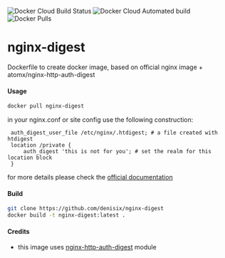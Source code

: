 ![Docker Cloud Build Status](https://img.shields.io/docker/cloud/build/denisix/nginx-digest?style=flat-square)
![Docker Cloud Automated build](https://img.shields.io/docker/cloud/automated/denisix/nginx-digest?style=flat-square)
![Docker Pulls](https://img.shields.io/docker/pulls/denisix/nginx-digest?style=flat-square)

# nginx-digest
Dockerfile to create docker image, based on official nginx image + atomx/nginx-http-auth-digest


#### Usage
```bash
docker pull nginx-digest
```

in your nginx.conf or site config use the following construction:
```nginx
 auth_digest_user_file /etc/nginx/.htdigest; # a file created with htdigest
 location /private {
     auth_digest 'this is not for you'; # set the realm for this location block
 }
 ```
 for more details please check the [official documentation](https://github.com/atomx/nginx-http-auth-digest/blob/master/readme.rst#example)

#### Build
```bash
git clone https://github.com/denisix/nginx-digest
docker build -t nginx-digest:latest . 
```
 
#### Credits
 - this image uses [nginx-http-auth-digest](https://github.com/atomx/nginx-http-auth-digest) module
